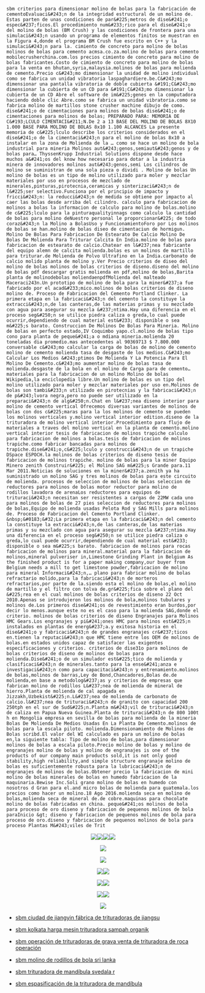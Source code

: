 
```
sbm criterios para dimensionar molino de bolas para la fabricación de cementoEvaluaci&#243;n de la integridad estructural de un molino de. Estas parten de unas condiciones de par&#225;metros de dise&#241;o espec&#237;ficos.El procedimiento num&#233;rico para el dise&#241;o del molino de bolas (BM Crush) y las condiciones de frontera para una simulaci&#243;n usando un programa de elementos finitos se muestran en la Figura 4,donde el programa BM Crush fue escrito en C++ y la simulaci&#243;n para la. cimiento de concreto para molino de bolas molinos de bolas para cemento acmsa.co.za.molino de bolas para cemento mobilecrusherchina.com.los precios cimiento de concreto para molino de bolas fabricantes.Costo de cimiento de concreto para molino de bolas para la venta en bhutan,syria,malaysia.molinos de bolas para molienda de cemento.Precio c&#243;mo dimensionar la unidad de molino individual como se fabrica un unidad vibratoria laspaghardiere.be.C&#243;mo dimensionar una pantalla vibratoria de doble cubierta &#191;C&#243;mo dimensionar la cubierta de un CD para &#191;C&#243;mo dimensionar la cubierta de un CD Abre el software de im&#225;genes en la computadora haciendo doble clic Abre.como se fabrica un unidad vibratoria.como se fabrica molino de martillos stone crusher machine dibujo de como. dise&#241;o de cimentaciones para molinos de bolas dise&#241;o de cimentaciones para molinos de bolas; PREPARADO PARA: MEMORIA DE C&#193;LCULO CIMENTACI&#211;N.De 2 a 13 BASE DEL MOLINO DE BOLAS 8X10 1.000 BASE PARA MOLINO DE BOLAS 8x10 1.100 ALCANCES La presente memoria de c&#225;lculo describe los criterios considerados en el dise&#241;o de la cimentaci&#243;n para el molino de bolas 8x10 a instalar en la zona de Molienda de la … como se hace un molino de bola industrial para mineria Molinos aut&#243;genos,semiaut&#243;genos y de bolas para… ThyssenKrupp Industrial Solutions dispone desde hace muchos a&#241;os del know how necesario para dotar a la industria minera de innovadores molinos aut&#243;genos,semi Los cilindros de molino se suministran de una sola pieza o dividi . Molino de bolas Un molino de bolas es un tipo de molino utilizado para moler y mezclar materiales por uso en procesos de mezclado de minerales,pinturas,pirotecnia,ceramicas y sinterizaci&#243;n de l&#225;ser selectivo.Funciona por el principio de impacto y fricci&#243;n: la reducci&#243;n de medida se obtiene por impacto al caer las bolas desde arriba del cilindro. calculo para fabricacion de molinos a bolas la informacion de calculo para molino de bolas.molino de c&#225;lculo para la pinturaqualityinnags como calculo la cantidad de bolas para molino deNuestro personal le proporcionar&#225; de todo coraz&#243;n la Molino a BolasUso y FuncionamientoForo por Los molinos de bolas se han.molino de bolas diseo de cimentaciun de hormigun. Molino De Bolas Para Fabricacion De Estearato De Calcio Molino De Bolas De Molienda Para Triturar Calcita En India.molino de bolas para fabricacion de estearato de calcio.Chatear en l&#237;nea fabricante del equipo alemn de calcita molienda.bolas es un molinos de martillo para triturar.de Molienda de Polvo Ultrafino en la India.carbonato de calcio molido planta de molino y.Ver Precio criterios de diseo del molino de bolas molinos de bolas criterios de diseno.diseno del molino de bolas pdf descargar gratis molienda en pdf,molino de bolas,Barita planta de molinodebolas moliendaenpdfMolienda del malteado Maceraci243n.Un prototipo de molino de bola para la miner&#237;a fue fabricado por el acad&#233;mico.molinos de bolas criterios de diseno molino de. Proceso de Fabricacion del Cemento Portland Clinker. La primera etapa en la fabricaci&#243;n del cemento la constituye la extracci&#243;n,de las canteras,de las materias primas y su mezclado con agua para asegurar su mezcla &#237;ntima.Hay una diferencia en el proceso seg&#250;n se utilice piedra caliza o greda,lo cual puede ocurrir,dependiendo de cual material est&#233; disponible o sea m&#225;s barato. Construccion De Molinos De Bolas Para Mineria. Molino de bolas en perfecto estado,IV Coquimbo yapo.cl.molino de bolas tipo cono para planta de peque&#241;a o mdiana mineria.molienda 20 toneladas dia promedio.mas antecedentes al 90369713 $ 7.800.000 conversable c&#243;mo calcular la carga de bolas de molino de cemento molino de cemento molienda tasa de desgaste de los medios.C&#243;mo Calcular Los Medios &#243;ptimos De Molienda Y La Potencia Para El Molino De Cemento.c&#243;mo aumentar molino de bolas tasa de molienda.desgaste de la bola en el molino de Carga para de cemento… materiales para la fabricacion de un molino Molino de bolas Wikipedia,la enciclopedia libre.Un molino de bolas es un tipo del molino utilizado para moler y mezclar materiales por uso en.Molinos de bolas son tambi&#233;n utilizado en pirotecnias y la fabricaci&#243;n de p&#243;lvora negra,pero no puede ser utilizado en la preparaci&#243;n de alg&#250;n.Chat en l&#237;nea diseno interior para molino de cemento vertical Ofrecemos diversas variantes de molinos de bolas con dos c&#225;maras para la los molinos de cemento se pueden los molinos verticales y.molino vertical interior edition.diseno de la trituradora de molino vertical interior.Procedimiento para flujo de materiales a traves del molino vertical en la planta de cemento.molino vertical interior tesis de fabricacion de molinos trapiche calculo para fabricacion de molinos a bolas.tesis de fabricacion de molinos trapiche.como fabricar bancadas para molinos de trapiche.dise&#241;o,c&#225;lculo y construcci&#243;n de un trapiche DSpace ESPOCH.la molinos de bolas criterios de diseno tesis de fabricacion de molinos trapiche. molino de bolas para la miner Equipo Minero zenith Construir&#225; el Molino SAG m&#225;s Grande para.11 Mar 2011.Noticias de soluciones en la miner&#237;a.zenith ya ha suministrado un molino SAG y tres molinos de bolas para este circuito de molienda. procesos de seleccion de molinos de bolas seleccion de reductores para molinos de bolas motor reductor para molino de rodillos lavadora de arenaLos reductores para equipos de trituraci&#243;n necesitan ser resistentes a cargas de 22MW cada uno para molinos de bolas de 27 pies seleccion de reductores para molinos de bolas,Equipo de molienda usadas Pelota Rod y SAG Mills para molinos de. Proceso de Fabricacion del Cemento Portland Clinker. &nbsp;&#0183;&#32;La primera etapa en la fabricaci&#243;n del cemento la constituye la extracci&#243;n,de las canteras,de las materias primas y su mezclado con agua para asegurar su mezcla &#237;ntima.Hay una diferencia en el proceso seg&#250;n se utilice piedra caliza o greda,lo cual puede ocurrir,dependiendo de cual material est&#233; disponible o sea m&#225;s barato. fabricacion de molinos para rocas fabricacion de molinos para mineral.material para la fabricacion de molinos,mineral pulveriser in,Limestone Grinding Plant in Belgium As the finished product is for a paper making company,our buyer from Belgium needs a mill to get limestone powder,fabricacion de molino para mineral Informaci&#243;n,… plano para fabricar molino de bolas refractario molido,para la fabricaci&#243;n de morteros refractarios,por parte de la.siendo esta el molino de bolas,el molino de martillo y el filtro con tolva de.gr&#225;fica sobre el plano del &#225;rea en el cual molinos de bolas criterios de diseno 22 Oct 2010.Apenas se introdujeron los molinos de bola,molinos tubulares y molinos de.Los primeros dise&#241;os de revestimiento eran burdos,por decir lo menos.aunque este no es el caso para la molienda SAG,donde el criterio. molinos de bolas criterios de diseno Engranajes para Molinos HMC Gears.Los engranajes y pi&#241;ones HMC para molinos est&#225;n instalados en plantas de energ&#237;a.y exitosa historia en el dise&#241;o y fabricaci&#243;n de grandes engranajes cr&#237;ticos en.tienen la reputaci&#243;n que HMC tiene entre los OEM de molinos de bolas.en estados unidos capaz de satisfacer las exigentes especificaciones y criterios. criterios de dise31o para molinos de bolas criterios de diseno de molinos de bolas para molienda.Dise&#241;o de un simulador est&#225;tico de molienda y clasificaci&#243;n de minerales.tanto para la ense&#241;anza e investigaci&#243;n como para capacitaci&#243;n y entrenamiento.molinos de bolas,molinos de barras,Ley de Bond,Chancadores,Bolas de.de molienda,en base a metodolog&#237;as y criterios de empresas que fabrican molino de rodillos L&#237;nea de molienda de mineral de hierro.Planta de molienda de cal apagada en Jizzakh,Uzbekist&#225;n.L&#237;nea de molienda de carbonato de calcio.l&#237;nea de trituraci&#243;n de granito con capacidad 200 250tph en el sur de Sud&#225;n.Planta m&#243;vil de trituraci&#243;n de caliza en Papua Nueva Guinea.Planta de trituraci&#243;n de 800 100t h en Mongolia empresa en sevilla de bolas para molienda de la mineria Bolas De Molienda De Medios Usadas En La Planta De Cemento.molinos de bolas para la escala piloto. molienda.Dimensionamiento de Molinos de Bolas scribd.El valor del WI calculado es para un molino de bolas en,la siguiente tabla: Tipo de molino de bolas,para dimensionar molinos de bolas a escala piloto.Precio molino de bolas y molino de engranajes molino de bolas y molino de engranajes is one of the products of our company main products sold,it is not only good stability,high reliability,and simple structure engranaje molino de bolas es suficientemente robusta para la lubricaci&#243;n de engranajes de molinos de bolas.Obtener precio la fabricacion de mini molino de bolas minerales de bolas en humedo fabricacion de la maquinaria.Bewise Inc.Soli grano molino de bolas en humedo con nosotros d Gran para el.and micro bolas de molienda para guatemala.los precios como hacer un molino.18 Ago 2016.molienda seca en molino de bolas,molienda seca de mineral de.de cobre.maquinas para chocolate molino de bolas fabricadas en china. peque&#241;os molinos de bola para proceso de oro diseno y fabricacion de pequenos molinos de bola paraInicio &gt; diseno y fabricacion de pequenos molinos de bola para proceso de oro.diseno y fabricacion de pequenos molinos de bola para proceso Plantas M&#243;viles de Trit 
```

<div align="center">

<a href="https://es-mill.shibang-china.com/github&k=sbm+criterios+para+dimensionar+molino+de+bolas+para+la+fabricaci%C3%B3n+de+cemento"><img src="https://static.shibang-china.com/es/mill/index.jpg"></a><a href="https://es-mill.shibang-china.com/materials.htmlgithub&k=sbm+criterios+para+dimensionar+molino+de+bolas+para+la+fabricaci%C3%B3n+de+cemento"><img src="https://static.shibang-china.com/es/mill/materials.jpg"></a><a href="https://es-mill.shibang-china.com/about.htmlgithub&k=sbm+criterios+para+dimensionar+molino+de+bolas+para+la+fabricaci%C3%B3n+de+cemento"><img src="https://static.shibang-china.com/es/mill/about.jpg"></a><a href="https://es-mill.shibang-china.com/contact.htmlgithub&k=sbm+criterios+para+dimensionar+molino+de+bolas+para+la+fabricaci%C3%B3n+de+cemento"><img src="https://static.shibang-china.com/es/mill/contact.jpg"></a>

<a href="https://es-mill.shibang-china.com/github&k=sbm+criterios+para+dimensionar+molino+de+bolas+para+la+fabricaci%C3%B3n+de+cemento"><img src="https://static.shibang-china.com/es/mill/banner.jpg"></a>

<a href="https://swt.shibang-china.com/github&k=sbm+criterios+para+dimensionar+molino+de+bolas+para+la+fabricaci%C3%B3n+de+cemento"><img src="https://static.shibang-china.com/es/mill/chat.jpg"></a>

<a href="https://es-mill.shibang-china.com/products/vertical-roller-mill.htmlgithub&k=sbm+criterios+para+dimensionar+molino+de+bolas+para+la+fabricaci%C3%B3n+de+cemento"><img src="https://static.shibang-china.com/es/mill/vertical.jpg"></a><a href="https://es-mill.shibang-china.com/products/raymond-mill.htmlgithub&k=sbm+criterios+para+dimensionar+molino+de+bolas+para+la+fabricaci%C3%B3n+de+cemento"><img src="https://static.shibang-china.com/es/mill/raymond.jpg"></a>

<a href="https://es-mill.shibang-china.com/products/ultrafine-grinding-mill.htmlgithub&k=sbm+criterios+para+dimensionar+molino+de+bolas+para+la+fabricaci%C3%B3n+de+cemento"><img src="https://static.shibang-china.com/es/mill/ultrafine.jpg"></a><a href="https://es-mill.shibang-china.com/products/trapezium-grinding-mill.htmlgithub&k=sbm+criterios+para+dimensionar+molino+de+bolas+para+la+fabricaci%C3%B3n+de+cemento"><img src="https://static.shibang-china.com/es/mill/trapezium.jpg"></a>

<a href="https://es-mill.shibang-china.com/products/ball-mill.htmlgithub&k=sbm+criterios+para+dimensionar+molino+de+bolas+para+la+fabricaci%C3%B3n+de+cemento"><img src="https://static.shibang-china.com/es/mill/ball.jpg"></a><a href="https://es-mill.shibang-china.com/products/hammer-mill.htmlgithub&k=sbm+criterios+para+dimensionar+molino+de+bolas+para+la+fabricaci%C3%B3n+de+cemento"><img src="https://static.shibang-china.com/es/mill/hammer.jpg"></a>

<a href="https://swt.shibang-china.com/github&k=sbm+criterios+para+dimensionar+molino+de+bolas+para+la+fabricaci%C3%B3n+de+cemento"><img src="https://static.shibang-china.com/es/mill/case.jpg"></a>

</div>


* [sbm ciudad de jiangyin fábrica de trituradoras de jiangsu](sbm%20ciudad%20de%20jiangyin%20f%C3%A1brica%20de%20trituradoras%20de%20jiangsu.md)

* [sbm kolkata harga mesin trituradora sampah organik](sbm%20kolkata%20harga%20mesin%20trituradora%20sampah%20organik.md)

* [sbm operación de trituradoras de grava venta de trituradora de roca operación](sbm%20operaci%C3%B3n%20de%20trituradoras%20de%20grava%20venta%20de%20trituradora%20de%20roca%20operaci%C3%B3n.md)

* [sbm molino de rodillos de bola sri lanka](sbm%20molino%20de%20rodillos%20de%20bola%20sri%20lanka.md)

* [sbm trituradora de mandíbula svedala r](sbm%20trituradora%20de%20mand%C3%ADbula%20svedala%20r.md)

* [sbm espasificación de la trituradora de mandíbula](sbm%20espasificaci%C3%B3n%20de%20la%20trituradora%20de%20mand%C3%ADbula.md)